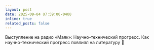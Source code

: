 ```yaml
---
layout: post
date: 2025-09-04 07:59:00-0400
inline: true
related_posts: false
---
```


Выступление на радио «Маяк»: Научно-технический прогресс. Как научно-технический прогресс повлиял на литературу :microphone: 
